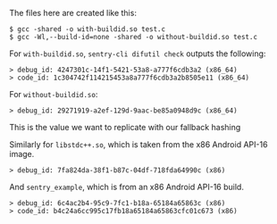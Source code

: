 The files here are created like this:

    $ gcc -shared -o with-buildid.so test.c
    $ gcc -Wl,--build-id=none -shared -o without-buildid.so test.c

For `with-buildid.so`, `sentry-cli difutil check` outputs the following:

    > debug_id: 4247301c-14f1-5421-53a8-a777f6cdb3a2 (x86_64)
    > code_id: 1c304742f114215453a8a777f6cdb3a2b8505e11 (x86_64)

For `without-buildid.so`:

    > debug_id: 29271919-a2ef-129d-9aac-be85a0948d9c (x86_64)

This is the value we want to replicate with our fallback hashing

Similarly for `libstdc++.so`, which is taken from the x86 Android API-16 image.

    > debug_id: 7fa824da-38f1-b87c-04df-718fda64990c (x86)

And `sentry_example`, which is from an x86 Android API-16 build.

    > debug_id: 6c4ac2b4-95c9-7fc1-b18a-65184a65863c (x86)
    > code_id: b4c24a6cc995c17fb18a65184a65863cfc01c673 (x86)
